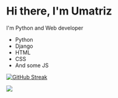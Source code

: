 # Hi there, I'm Umatriz
I'm Python and Web developer
- Python
- Django
- HTML
- CSS
- And some JS

[![GitHub Streak](https://github-readme-streak-stats.herokuapp.com/?user=Umatriz)](https://git.io/streak-stats)

![](https://komarev.com/ghpvc/?username=Umatriz)
